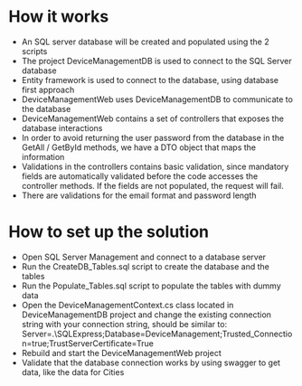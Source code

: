 # How it works
- An SQL server database will be created and populated using the 2 scripts
- The project DeviceManagementDB is used to connect to the SQL Server database
- Entity framework is used to connect to the database, using database first approach
- DeviceManagementWeb uses DeviceManagementDB to communicate to the database
- DeviceManagementWeb contains a set of controllers that exposes the database interactions
- In order to avoid returning the user password from the database in the GetAll / GetById methods, we have a DTO object that maps the information
- Validations in the controllers contains basic validation, since mandatory fields are automatically validated before the code accesses the controller methods. If the fields are not populated, the request will fail.
- There are validations for the email format and password length


# How to set up the solution
- Open SQL Server Management and connect to a database server
- Run the CreateDB_Tables.sql script to create the database and the tables
- Run the Populate_Tables.sql script to populate the tables with dummy data
- Open the DeviceManagementContext.cs class located in DeviceManagementDB project and change the existing connection string with your connection string, should be similar to:
Server=.\\SQLExpress;Database=DeviceManagement;Trusted_Connection=true;TrustServerCertificate=True
- Rebuild and start the DeviceManagementWeb project
- Validate that the database connection works by using swagger to get data, like the data for Cities

